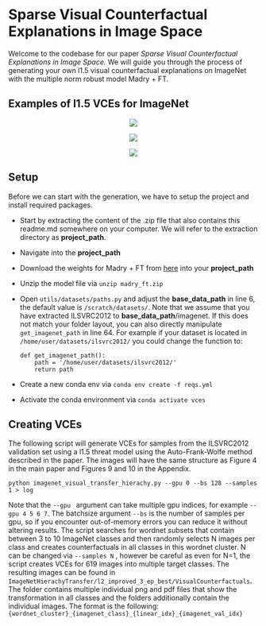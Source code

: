 # **Sparse Visual Counterfactual Explanations in Image Space**

Welcome to the codebase for our paper *Sparse Visual Counterfactual Explanations in Image Space.* We will guide you through the process of generating your own l1.5 visual counterfactual explanations on ImageNet with the multiple norm robust model Madry + FT. 
## Examples of l1.5 VCEs for ImageNet

<p align="center">
  <img src="images_examples/edible fruit_orange_0_47545.png" />
</p>
<p align="center">
  <img src="images_examples/finch_junco_0_680.png" />
</p>
<p align="center">
  <img src="images_examples/geological formation formation_alp_0_48544.png" />
</p>

## Setup

Before we can start with the generation, we have to setup the project and install required packages.

* Start by extracting the content of the .zip file that also contains this readme.md somewhere on your computer. We will refer to the extraction directory as **project_path**.
* Navigate into the  **project_path**
* Download the weights for Madry + FT from [here](https://drive.google.com/file/d/169fhxn5X2_1-5vWTepkKJZRMdr8z4b9p/view?usp=sharing) into your **project_path**
* Unzip the model file via `unzip madry_ft.zip`
* Open `utils/datasets/paths.py` and adjust the **base_data_path** in line 6, the default value is `/scratch/datasets/`. Note that we assume that you have extracted ILSVRC2012 to  **base_data_path**/imagenet. If this does not match your folder layout, you can also directly manipulate `get_imagenet_path` in line 64. For example if your dataset is located in `/home/user/datasets/ilsvrc2012/` you could change the function to:

      def get_imagenet_path():  
	      path = '/home/user/datasets/ilsvrc2012/' 
	      return path

* Create a new conda env via `conda env create -f reqs.yml`
* Activate the conda environment via `conda activate vces
`



## Creating  VCEs

 The following script will generate VCEs for samples from the ILSVRC2012 validation set using a l1.5 threat model using the Auto-Frank-Wolfe method described in the paper. The images will have the same structure as Figure 4 in the main paper and Figures 9 and 10 in the Appendix. 

    python imagenet_visual_transfer_hierachy.py --gpu 0 --bs 128 --samples 1 > log
Note that the `--gpu ` argument can take multiple gpu indices, for example `--gpu 4 5 6 7`. The batchsize argument `--bs` is the number of samples per gpu, so if you encounter out-of-memory errors you can reduce it without altering results. The script searches for wordnet subsets that contain between 3 to 10 ImageNet classes and then randomly selects N images per class and creates counterfactuals in all classes in this wordnet cluster. N can be changed via `--samples N` , however be careful as even for N=1, the script creates VCEs for 619 images into multiple target classes. 
The resulting images can be found in `ImageNetHierachyTransfer/l2_improved_3_ep_best/VisualCounterfactuals`. The folder contains multiple individual png and pdf files that show the transformation in all classes and the folders additionally contain the individual images. The format is the following: `{wordnet_cluster}_{imagenet_class}_{linear_idx}_{imagenet_val_idx}`
